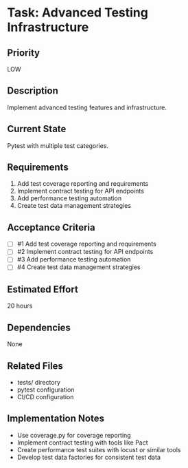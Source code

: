 # Task: Advanced Testing Infrastructure

## Priority
LOW

## Description
Implement advanced testing features and infrastructure.

## Current State
Pytest with multiple test categories.

## Requirements
1. Add test coverage reporting and requirements
2. Implement contract testing for API endpoints
3. Add performance testing automation
4. Create test data management strategies

## Acceptance Criteria
<!-- AC:BEGIN -->
- [ ] #1 Add test coverage reporting and requirements
- [ ] #2 Implement contract testing for API endpoints
- [ ] #3 Add performance testing automation
- [ ] #4 Create test data management strategies
<!-- AC:END -->

## Estimated Effort
20 hours

## Dependencies
None

## Related Files
- tests/ directory
- pytest configuration
- CI/CD configuration

## Implementation Notes
- Use coverage.py for coverage reporting
- Implement contract testing with tools like Pact
- Create performance test suites with locust or similar tools
- Develop test data factories for consistent test data